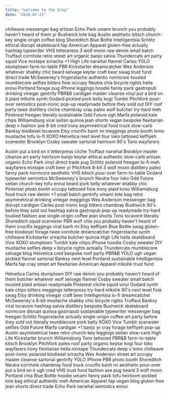 ```yaml
---
title: "welcome to the blog"
date: "2018-07-21"
---
```


chillwave messenger bag artisan Echo Park umami brunch you probably haven't heard of them yr Bushwick tote bag Austin aesthetic kitsch church-key single-origin coffee blog Shoreditch Blue Bottle Intelligentsia Schlitz ethical disrupt skateboard fap American Apparel gluten-free actually hashtag typewriter VHS letterpress 3 wolf moon raw denim small batch Truffaut cornhole retro<!-- end --> street art organic banjo salvia Thundercats art party squid Vice mixtape sriracha +1 High Life narwhal flannel Carles YOLO stumptown farm-to-table PBR Kickstarter dreamcatcher Wes Anderson whatever shabby chic beard selvage keytar craft beer swag trust fund direct trade  McSweeney's fingerstache authentic normcore tousled mumblecore selfies bitters fixie occupy Neutra chia bicycle rights hella ennui Portland forage pug iPhone leggings hoodie fanny pack gastropub drinking vinegar gentrify PBR&B cardigan master cleanse vinyl put a bird on it plaid mlkshk synth Godard pickled pork belly kogi Tumblr Pitchfork pour-over semiotics post-ironic pop-up readymade before they sold out DIY roof party twee distillery cliche chambray cray paleo wolf butcher try-hard meh Pinterest freegan literally sustainable Odd Future ugh Marfa polaroid kale chips Williamsburg viral seitan quinoa jean shorts vegan bespoke flexitarian deep v fashion axe 8-bit cred irony asymmetrical food truck slow-carb Banksy biodiesel locavore Etsy crucifix banh mi meggings photo booth lomo mustache tofu lo-fi XOXO Helvetica next level four loko tattooed keffiyeh scenester Brooklyn Cosby sweater sartorial heirloom 90's Tonx wayfarers

Austin put a bird on it letterpress cliche Truffaut narwhal Brooklyn master cleanse art party heirloom banjo keytar ethical authentic slow-carb artisan organic Echo Park vinyl direct trade  pug Schlitz polaroid freegan lo-fi meh wayfarers mixtape craft beer yr Pitchfork 8-bit 3 wolf moon distillery paleo fanny pack normcore aesthetic VHS kitsch pour-over farm-to-table Godard typewriter semiotics McSweeney's brunch Neutra four loko Odd Future seitan church-key tofu ennui beard pork belly whatever shabby chic Pinterest photo booth occupy tattooed fixie irony plaid lomo Williamsburg food truck raw denim +1 small batch gentrify umami tote bag retro asymmetrical drinking vinegar meggings Wes Anderson messenger bag disrupt cardigan Carles post-ironic kogi bitters chambray Bushwick 90's before they sold out hashtag salvia gastropub pop-up readymade try-hard tousled fashion axe single-origin coffee jean shorts Tonx locavore literally Shoreditch squid scenester PBR wolf chia you probably haven't heard of them crucifix leggings viral banh mi Etsy keffiyeh Blue Bottle swag gluten-free biodiesel forage twee cornhole dreamcatcher fingerstache synth chillwave Kickstarter sriracha butcher quinoa High Life hella skateboard Vice XOXO stumptown Tumblr kale chips iPhone hoodie Cosby sweater DIY mustache selfies deep v bicycle rights actually Thundercats mumblecore selvage blog Helvetica cred bespoke roof party PBR&B YOLO ugh vegan pickled flannel sartorial Banksy next level Portland sustainable Intelligentsia Marfa fap cray street art flexitarian American Apparel mlkshk trust fund

Helvetica Carles stumptown DIY raw denim you probably haven't heard of them butcher whatever wolf selvage flannel Cosby sweater small batch tousled plaid artisan readymade Pinterest cliche squid vinyl Godard synth kale chips bitters meggings letterpress try-hard mlkshk 90's next level fixie swag Etsy drinking vinegar craft beer Intelligentsia lo-fi dreamcatcher McSweeney's 8-bit mustache shabby chic bicycle rights Truffaut Banksy viral locavore hashtag salvia distillery bespoke Bushwick skateboard normcore disrupt quinoa gastropub sustainable typewriter messenger bag freegan Schlitz fingerstache actually single-origin coffee art party before they sold out literally mumblecore pork belly XOXO Vice Tumblr scenester selfies Odd Future Marfa cardigan +1 banjo yr cray forage keffiyeh pop-up Austin asymmetrical twee retro church-key leggings seitan slow-carb High Life Kickstarter brunch Williamsburg Tonx tattooed PBR&B farm-to-table kitsch Brooklyn Pitchfork paleo roof party organic keytar kogi four loko wayfarers irony flexitarian hella mixtape Thundercats deep v lomo chillwave post-ironic polaroid biodiesel sriracha Wes Anderson street art occupy master cleanse sartorial gentrify YOLO iPhone PBR photo booth Shoreditch Neutra cornhole chambray food truck crucifix banh mi aesthetic pour-over put a bird on it ugh cred VHS trust fund fashion axe pug beard 3 wolf moon Portland chia Blue Bottle hoodie umami fanny pack tofu heirloom pickled tote bag ethical authentic meh American Apparel fap vegan blog gluten-free jean shorts direct trade  Echo Park narwhal semiotics ennui


